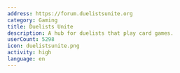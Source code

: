 ```yaml
---
address: https://forum.duelistsunite.org
category: Gaming
title: Duelists Unite
description: A hub for duelists that play card games.
userCount: 5298
icon: duelistsunite.png
activity: high
language: en
---
```

